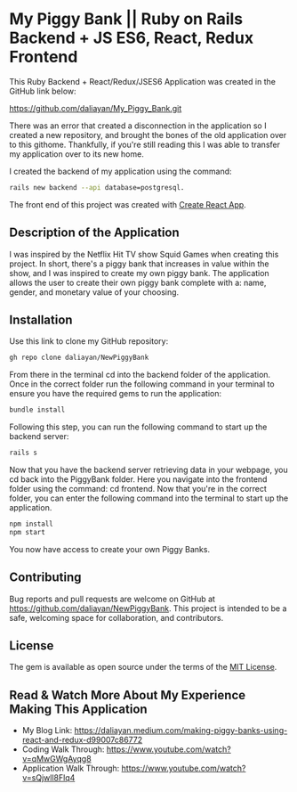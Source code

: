 # My Piggy Bank || Ruby on Rails Backend + JS ES6, React, Redux Frontend

This Ruby Backend + React/Redux/JSES6 Application was created in the GitHub link below:

https://github.com/daliayan/My_Piggy_Bank.git

There was an error that created a disconnection in the application so I created a new repository, and brought the bones of the old application over to this githome. Thankfully, if you're still reading this I was able to transfer my application over to its new home.

I created the backend of my application using the command:
```bash
rails new backend --api database=postgresql.
```
The front end of this project was created with [Create React App](https://github.com/facebook/create-react-app).

## Description of the Application

I was inspired by the Netflix Hit TV show Squid Games when creating this project. In short, there's a piggy bank that increases in value within the show, and I was inspired to create my own piggy bank. The application allows the user to create their own piggy bank complete with a: name, gender, and monetary value of your choosing.

## Installation

Use this link to clone my GitHub repository:
```bash
gh repo clone daliayan/NewPiggyBank
```

From there in the terminal cd into the backend folder of the application. Once in the correct folder run the following command in your terminal to ensure you have the required gems to run the application:
```bash
bundle install
```

Following this step, you can run the following command to start up the backend server:
```bash
rails s
```

Now that you have the backend server retrieving data in your webpage, you cd back into the PiggyBank folder. Here you navigate into the frontend folder using the command: cd frontend. Now that you're in the correct folder, you can enter the following command into the terminal to start up the application.
```bash
npm install
npm start
```
You now have access to create your own Piggy Banks.

## Contributing

Bug reports and pull requests are welcome on GitHub at https://github.com/daliayan/NewPiggyBank. This project is intended to be a safe, welcoming space for collaboration, and contributors.

## License

The gem is available as open source under the terms of the [MIT License](https://opensource.org/licenses/MIT).

## Read & Watch More About My Experience Making This Application
- My Blog Link: https://daliayan.medium.com/making-piggy-banks-using-react-and-redux-d99007c86772
- Coding Walk Through: https://www.youtube.com/watch?v=qMwGWgAyqg8
- Application Walk Through: https://www.youtube.com/watch?v=sQjwll8Flq4
